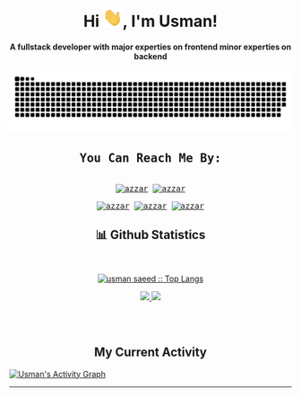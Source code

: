 <div align="center">
<h1 align="center">Hi <img width="35" src="https://github.com/1999AZZAR/1999AZZAR/blob/main/resources/img/waving.gif">, I'm Usman!</h1>
<h4 align="center">A fullstack developer with major experties on frontend minor experties on backend </h4>
</div>

<div align="center">
  
  <img  src="https://github.com/1999AZZAR/1999AZZAR/blob/main/resources/img/grid-snake.svg"
       alt="snake" />
</div>


  <samp>
    <h2 align="center"> You Can Reach Me By:</h2>
    <p align="center">
      <br/>
      <a href="https://www.linkedin.com/in/usman-saeed-ba8608179/" target="blank"><img align="center"
         src="https://img.shields.io/badge/linkedin-%231DA1F2.svg?style=for-the-badge&logo=linkedin&logoColor=white"
         alt="azzar" height="30"/></a>
      <a href="https://www.facebook.com/usmansaeed90940/" target="blank"><img align="center"
         src="https://img.shields.io/badge/facebook-4267B2.svg?style=for-the-badge&logo=facebook&logoColor=white"
         alt="azzar" height="30"/></a>
    </p>
  <p align="center">
      <a href="https://www.instagram.com/usman_saeed_official/" target="blank"><img align="center"
         src="https://img.shields.io/badge/instagram-%23E4405F.svg?style=for-the-badge&logo=Instagram&logoColor=white"
         alt="azzar" height="30"/></a>
      <a href="https://wa.me/+923348501877" target="blank"><img align="center"
         src="https://img.shields.io/badge/whatsapp-4B7F1.svg?style=for-the-badge&logo=whatsapp&logoColor=white"
         alt="azzar" height="30"/></a>
      <a href="https://twitter.com/Usmansa25619614" target="blank"><img align="center"
         src="https://img.shields.io/badge/twitter-1DA1F2.svg?style=for-the-badge&logo=twitter&logoColor=white"
         alt="azzar" height="30"/></a>
      <br>
    </p>
  </samp>
</div>
</div>

<div> 
 
  <div>
    <h2 align="center"> 📊 Github Statistics </h2>
      <br/>
        <p align="center">
          <a href="https://github.com/usman90940">
          <img src="https://github-readme-stats.vercel.app/api/top-langs/?username=usman90940&count_private=true&langs_count=6&theme=gruvbox&layout=compact&hide_border=true" alt="usman saeed :: Top Langs" /></a>
        </p>
        <p align="center">
          <a href="https://github.com/usman90940">
          <img width="49.5%" src="https://github-readme-stats.vercel.app/api?username=usman90940&count_private=true&show_icons=true&theme=gruvbox&hide_border=true" />
          <img width="49.5%" src="https://github-readme-streak-stats.herokuapp.com/?user=usman90940&count_private=true&theme=gruvbox&hide_border=true" />
          </a>
       </p>
     <br>
  </div>    
</div>

<div>
  <br/>
  <h2 align="center"> My Current Activity </h2>
<a href="https://github.com/ashutosh00710/github-readme-activity-graph"><img alt="Usman's Activity Graph" src="https://activity-graph.herokuapp.com/graph/?username=usman90940&bg_color=000&color=fff&line=00E676&point=fff&hide_border=true" /></a>
</div>

------
